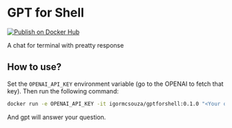 # GPT for Shell

[![Publish on Docker Hub](https://github.com/igormcsouza/gpt4shell/actions/workflows/publish.yml/badge.svg)](https://github.com/igormcsouza/gpt4shell/actions/workflows/publish.yml)

A chat for terminal with preatty response

## How to use?

Set the `OPENAI_API_KEY` environment variable (go to the OPENAI to fetch that key). Then run the following command:

```bash
docker run -e OPENAI_API_KEY -it igormcsouza/gptforshell:0.1.0 "<Your question here>"
```

And gpt will answer your question.